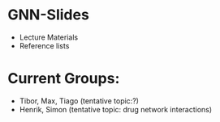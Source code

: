 # GNN-Slides
- Lecture Materials
- Reference lists

# Current Groups:
- Tibor, Max, Tiago (tentative topic:?)
- Henrik, Simon (tentative topic: drug network interactions)
